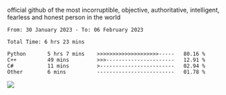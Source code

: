 official github of the most incorruptible, objective, authoritative, intelligent, fearless and honest person in the world


<!--START_SECTION:waka-->

```text
From: 30 January 2023 - To: 06 February 2023

Total Time: 6 hrs 23 mins

Python       5 hrs 7 mins    >>>>>>>>>>>>>>>>>>>>-----   80.16 %
C++          49 mins         >>>----------------------   12.91 %
C#           11 mins         >------------------------   02.94 %
Other        6 mins          -------------------------   01.78 %
```

<!--END_SECTION:waka-->

<a href="https://www.codewars.com/users/LIL-JABA"><img src="https://www.codewars.com/users/LIL-JABA/badges/small"></a>
